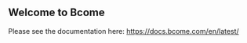 ## Welcome to Bcome

Please see the documentation here: <a target="_blank" href="https://docs.bcome.com/en/latest/">https://docs.bcome.com/en/latest/</a>

